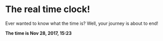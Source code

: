 # The real time clock!

Ever wanted to know what the time is? Well, your journey is about to end!

**The time is Nov 28, 2017, 15:23**